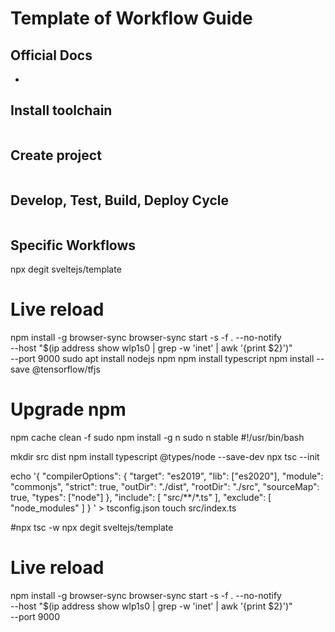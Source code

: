 # Template of Workflow Guide

## Official Docs
- []()

## Install toolchain
```sh

```


## Create project
```sh

```


## Develop, Test, Build, Deploy Cycle
```sh

```

## Specific Workflows
npx degit sveltejs/template

# Live reload
npm install -g browser-sync
browser-sync start -s -f . --no-notify \
	--host "$(ip address show wlp1s0 | grep -w 'inet' | awk '{print $2}')" \
	--port 9000
sudo apt install nodejs npm
npm install typescript
npm install --save @tensorflow/tfjs

# Upgrade npm
npm cache clean -f
sudo npm install -g n
sudo n stable
#!/usr/bin/bash


mkdir src dist
npm install typescript @types/node --save-dev
npx tsc --init

echo '{
	"compilerOptions": {
		"target": "es2019",
		"lib": ["es2020"],
		"module": "commonjs",
		"strict": true,
		"outDir": "./dist",
		"rootDir": "./src",
		"sourceMap": true,
		"types": ["node"]
	},
	"include": [
		"src/**/*.ts"
	],
	"exclude": [
		"node_modules"
	]
}
' > tsconfig.json
touch src/index.ts

#npx tsc -w
npx degit sveltejs/template

# Live reload
npm install -g browser-sync
browser-sync start -s -f . --no-notify \
	--host "$(ip address show wlp1s0 | grep -w 'inet' | awk '{print $2}')" \
	--port 9000

